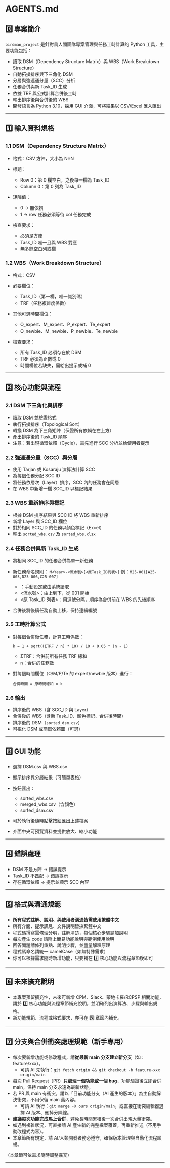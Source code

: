 # AGENTS.md

## 0️⃣ 專案簡介

`birdman_project` 是針對鳥人間團隊專案管理與任務工時計算的 Python 工具，主要功能包括：

- 讀取 DSM（Dependency Structure Matrix）與 WBS（Work Breakdown Structure）
- 自動拓撲排序與下三角化 DSM
- 分層與強連通分量（SCC）分析
- 任務合併與新 Task_ID 生成
- 依據 TRF 與公式計算合併後工時
- 輸出排序後與合併後的 WBS
- 開發語言為 Python 3.10，採用 GUI 介面，可將結果以 CSV/Excel 匯入匯出

---

## 1️⃣ 輸入資料規格

### 1.1 DSM（Dependency Structure Matrix）

- 格式：CSV 方陣，大小為 N×N
- 標題：

  - Row 0：第 0 欄空白，之後每一欄為 Task_ID
  - Column 0：第 0 列為 Task_ID

- 矩陣值：

  - 0 → 無依賴
  - 1 → row 任務必須等待 col 任務完成

- 檢查要求：

  - 必須是方陣
  - Task_ID 唯一且與 WBS 對應
  - 無多餘空白列或欄

### 1.2 WBS（Work Breakdown Structure）

- 格式：CSV
- 必要欄位：

  - Task_ID（第一欄，唯一識別碼）
  - TRF（任務複雜度係數）

- 其他可選時間欄位：

  - O_expert、M_expert、P_expert、Te_expert
  - O_newbie、M_newbie、P_newbie、Te_newbie

- 檢查要求：

  - 所有 Task_ID 必須存在於 DSM
  - TRF 必須為正數或 0
  - 時間欄位若缺失，需給出提示或補 0

---

## 2️⃣ 核心功能與流程

### 2.1 DSM 下三角化與排序

- 讀取 DSM 並驗證格式
- 執行拓撲排序（Topological Sort）
- 轉換 DSM 為下三角矩陣（保證所有依賴在左上方）
- 產出排序後的 Task_ID 順序
- 注意：若出現循環依賴（Cycle），需先進行 SCC 分析並給使用者提示

### 2.2 強連通分量（SCC）與分層

- 使用 Tarjan 或 Kosaraju 演算法計算 SCC
- 為每個任務分配 SCC ID
- 將任務依層次（Layer）排序，SCC 內的任務會在同層
- 在 WBS 中新增一欄 SCC_ID 以標記結果

### 2.3 WBS 重新排序與標記

- 根據 DSM 排序結果與 SCC ID 將 WBS 重新排序
- 新增 Layer 與 SCC_ID 欄位
- 對於相同 SCC_ID 的任務以顏色標記（Excel）
- 輸出 `sorted_wbs.csv` 及 `sorted_wbs.xlsx`

### 2.4 任務合併與新 Task_ID 生成

- 將相同 SCC_ID 的任務合併為單一新任務
- 新任務命名規則：
  `M<Year>-<流水號>[<原Task_ID列表>]`
  例：`M25-001[A25-003,D25-006,C25-007]`

  - <Year>：手動設定或由系統讀取
  - <流水號>：由上到下，從 001 開始
  - <原 Task_ID 列表>：用逗號分隔，順序為合併前在 WBS 的先後順序

- 合併後將後續任務自動上移，保持連續編號

### 2.5 工時計算公式

- 對每個合併後任務，計算工時係數：

  ```
  k = 1 + sqrt((ΣTRF / n) * 10) / 10 + 0.05 * (n - 1)
  ```

  - ΣTRF：合併前所有任務 TRF 總和
  - n：合併的任務數

- 對每個時間欄位（O/M/P/Te 的 expert/newbie 版本）進行：

  ```
  合併時間 = 原時間總和 × k
  ```

### 2.6 輸出

- 排序後的 WBS（含 SCC_ID 與 Layer）
- 合併後的 WBS（含新 Task_ID、顏色標記、合併後時間）
- 排序後的 DSM（`sorted_dsm.csv`）
- 可視化 DSM 或簡單依賴圖（可選）

---

## 3️⃣ GUI 功能

- 選擇 DSM.csv 與 WBS.csv
- 顯示排序與分層結果（可簡單表格）
- 按鈕匯出：

  - sorted_wbs.csv
  - merged_wbs.csv（含顏色）
  - sorted_dsm.csv
- 可於執行後隨時點擊按鈕匯出上述檔案
- 介面中央可預覽資料並提供放大、縮小功能

---

## 4️⃣ 錯誤處理

- DSM 不是方陣 → 錯誤提示
- Task_ID 不匹配 → 錯誤提示
- 存在循環依賴 → 提示並顯示 SCC 內容

---

## 5️⃣ 格式與溝通規範

- **所有程式註解、說明、與使用者溝通皆需使用繁體中文**
- 所有介面、提示訊息、文件說明皆採繁體中文
- 程式碼撰寫需條理分明，註解清楚，每個核心步驟請加說明
- 每次產生 code 請附上簡易功能說明與範例使用說明
- 回答問題請條列重點、說明步驟，並盡量解釋原理
- 程式碼命名請統一 camelCase（如無特殊需求）
- 你可以根據需求隨時新增功能，只要補在 2️⃣ 核心功能與流程章節後即可

---

## 6️⃣ 未來擴充說明

- 本專案預留擴充性，未來可新增 CPM、Slack、蒙地卡羅/RCPSP 相關功能，請於 2️⃣ 核心功能與流程章節補充說明，並明確列出演算法、步驟與輸出規格。
- 新功能規範、流程或格式要求，亦可在 5️⃣ 章節內補充。
---

## 7️⃣ 分支與合併衝突處理規範（新手專用）

- 每次要新增功能或修改程式，請**從最新 main 分支建立新分支**（如：feature/xxx）。
  - 可請 AI 先執行：`git fetch origin && git checkout -b feature-xxx origin/main`
- 每次 Pull Request（PR）**只處理一個功能或一個 bug**，功能驗證後立即合併 main，保持 main 分支永遠為最新狀態。
- 若 PR 與 main 有衝突，請以「目前功能分支（AI 產生的版本）」為主自動解決衝突，不用保留 main 舊內容。
  - 可請 AI 執行：`git merge -X ours origin/main`，或直接在衝突編輯器選擇 AI 版本、刪掉分隔線。
- **建議每次功能完成馬上合併**，避免長時間累積後一次合併出現大量衝突。
- 如遇到複雜狀況，可直接請 AI 產生新的完整檔案覆蓋，再重新推送（不用手動改程式內容）。
- 本章節所有規定，請 AI/人類開發者務必遵守，確保版本管理與自動化流程順暢。

（本章節可依需求隨時調整擴充）

---

